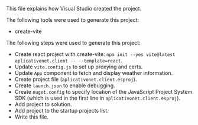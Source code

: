 This file explains how Visual Studio created the project.

The following tools were used to generate this project:
- create-vite

The following steps were used to generate this project:
- Create react project with create-vite: `npm init --yes vite@latest aplicativonet.client -- --template=react`.
- Update `vite.config.js` to set up proxying and certs.
- Update `App` component to fetch and display weather information.
- Create project file (`aplicativonet.client.esproj`).
- Create `launch.json` to enable debugging.
- Create `nuget.config` to specify location of the JavaScript Project System SDK (which is used in the first line in `aplicativonet.client.esproj`).
- Add project to solution.
- Add project to the startup projects list.
- Write this file.
